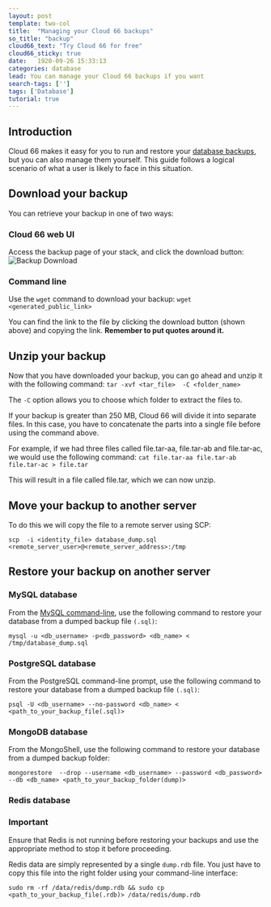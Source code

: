 ```yaml
---
layout: post
template: two-col
title:  "Managing your Cloud 66 backups"
so_title: "backup"
cloud66_text: "Try Cloud 66 for free"
cloud66_sticky: true
date:   1920-09-26 15:33:13
categories: database
lead: You can manage your Cloud 66 backups if you want
search-tags: ['']
tags: ['Database']
tutorial: true
---
```



## Introduction
Cloud 66 makes it easy for you to run and restore your [database backups](/add-ins/backups.html), but you can also manage them yourself.
This guide follows a logical scenario of what a user is likely to face in this situation.

## Download your backup
You can retrieve your backup in one of two ways:

### Cloud 66 web UI
Access the backup page of your stack, and click the download button:
![Backup Download](http://cdn.cloud66.com/images/help/backup_download.png)


### Command line
Use the `wget` command to download your backup:
`wget <generated_public_link>`

You can find the link to the file by clicking the download button (shown above) and copying the link. <b>Remember to put quotes around it.</b>

## Unzip your backup
Now that you have downloaded your backup, you can go ahead and unzip it with the following command:
`tar -xvf <tar_file>  -C <folder_name>`

The `-C` option allows you to choose which folder to extract the files to.

If your backup is greater than 250 MB, Cloud 66 will divide it into separate files. In this case, you have to
concatenate the parts into a single file before using the command above.

For example, if we had three files called
file.tar-aa, file.tar-ab and file.tar-ac, we would use the following command: `cat file.tar-aa file.tar-ab file.tar-ac > file.tar`

This will result in a file called file.tar, which we can now unzip.

## Move your backup to another server
To do this we will copy the file to a remote server using SCP:

`scp  -i <identity_file> database_dump.sql <remote_server_user>@<remote_server_address>:/tmp`

## Restore your backup on another server

### MySQL database

From the [MySQL command-line](http://dev.mysql.com/doc/refman/5.5/en/mysql.html), use the following command to restore your database from a dumped backup file `(.sql)`:

`mysql -u <db_username> -p<db_password> <db_name> < /tmp/database_dump.sql`


### PostgreSQL database

From the PostgreSQL command-line prompt, use the following command to restore your database from a dumped backup file `(.sql)`:

`psql -U <db_username> --no-password <db_name> < <path_to_your_backup_file(.sql)>`


### MongoDB database

From the MongoShell, use the following command to restore your database from a dumped backup folder:

`mongorestore  --drop --username <db_username> --password <db_password> --db <db_name> <path_to_your_backup_folder(dump)>`

### Redis database

<div class="notice">
    <h3>Important</h3>
		<p>Ensure that Redis is not running before restoring your backups and use the appropriate method to stop it before proceeding.</p>
</div>

Redis data are simply represented by a single `dump.rdb` file. You just have to copy this file into the right folder using your command-line interface:

`sudo rm -rf /data/redis/dump.rdb && sudo cp <path_to_your_backup_file(.rdb)> /data/redis/dump.rdb`